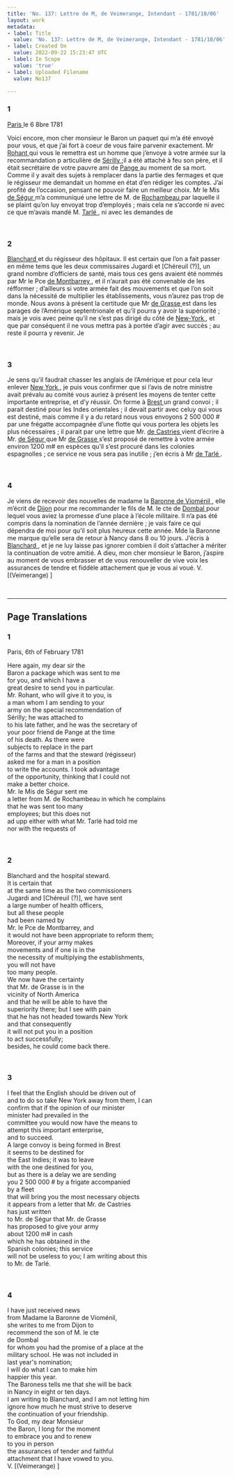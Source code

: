```yaml
---
title: 'No. 137: Lettre de M, de Veimerange, Intendant - 1781/10/06'
layout: work
metadata:
- label: Title
  value: 'No. 137: Lettre de M, de Veimerange, Intendant - 1781/10/06'
- label: Created On
  value: 2022-09-22 15:23:47 UTC
- label: In Scope
  value: 'true'
- label: Uploaded Filename
  value: No137

---
```

<div class="pages">
<div id="page-32573042">
<h3><a name="page-32573042">1</a></h3>
<div class="page-content">
<p><a href="../subjects/32163017" title=" Paris "> Paris </a> le 6 8bre 1781</p>
<p>Voici encore, mon cher monsieur le <span class="line-break"> </span>Baron un paquet qui m’a été envoyé <span class="line-break"> </span>pour vous, et que j’ai fort à coeur de <span class="line-break"> </span>vous faire parvenir exactement. <span class="line-break"> </span>Mr <a href="../subjects/32163018" title=" Rohant "> Rohant </a> qui vous le remettra est <span class="line-break"> </span>un homme que j’envoye à votre <span class="line-break"> </span>armée sur la recommandation p<span class="line-break"> </span>articulière de <a href="../subjects/32163019" title=" Sérilly "> Sérilly </a> ;il a été attaché <span class="line-break"> </span>à feu son père, et il était secrétaire de <span class="line-break"> </span>votre pauvre ami de <a href="../subjects/32163020" title=" Pange "> Pange </a> au <span class="line-break"> </span>moment de sa mort. Comme il y <span class="line-break"> </span>avait des sujets à remplacer dans la partie <span class="line-break"> </span>des fermages et que le régisseur <span class="line-break"> </span>me demandait un homme en état <span class="line-break"> </span>d’en rédiger les comptes. J’ai profité <span class="line-break"> </span>de l’occasion, pensant ne pouvoir <span class="line-break"> </span>faire un meilleur choix. <span class="line-break"> </span>Mr le Mis <a href="../subjects/32163021" title=" de Ségur "> de Ségur </a> m’a communiqué <span class="line-break"> </span>une lettre de M. de <a href="../subjects/32162815" title=" Rochambeau "> Rochambeau </a> par <span class="line-break"> </span>laquelle il se plaint qu’on luy <span class="line-break"> </span>envoyat trop d’employés ; mais cela <span class="line-break"> </span>ne s’accorde ni avec ce que m’avais mandé <span class="line-break"> </span>M. <a href="../subjects/32069532" title=" Tarlé "> Tarlé </a>, ni avec les demandes de</p>
</div>
</div>
<br />
<div id="page-32573043">
<h3><a name="page-32573043">2</a></h3>
<div class="page-content">
<p> <a href="../subjects/32162931" title=" Blanchard "> Blanchard </a> et du régisseur des hôpitaux. <span class="line-break"> </span>Il est certain que l’on a fait passer<span class="line-break"> </span>en même tems que les deux commissaires <span class="line-break"> </span>Jugardi et <span class="unclear">[Chéreuil (?)]</span>, un grand <span class="line-break"> </span>nombre d’officiers de santé, mais tous <span class="line-break"> </span>ces gens avaient été nommés par <span class="line-break"> </span>Mr le Pce <a href="../subjects/32163022" title=" de Montbarrey "> de Montbarrey </a>, et il n’aurait <span class="line-break"> </span>pas été convenable de les réfformer ; <span class="line-break"> </span>d’ailleurs si votre armée fait des <span class="line-break"> </span>mouvements et que l’on soit dans <span class="line-break"> </span>la nécessité de multiplier les <span class="line-break"> </span>établissements, vous n’aurez pas <span class="line-break"> </span>trop de monde. <span class="line-break"> </span>Nous avons à présent la certitude <span class="line-break"> </span>que Mr <a href="../subjects/32163014" title=" de Grasse "> de Grasse </a> est dans les <span class="line-break"> </span>parages de l’Amérique septentrionale <span class="line-break"> </span>et qu’il pourra y avoir la <span class="line-break"> </span>supériorité ; mais je vois avec <span class="line-break"> </span>peine qu’il ne s’est pas dirigé <span class="line-break"> </span>du côté de <a href="../subjects/32163023" title=" New-York "> New-York </a>, et que par <span class="line-break"> </span>conséquent il ne vous mettra pas <span class="line-break"> </span>à portée d’agir avec succès ; au <span class="line-break"> </span>reste il pourra y revenir. Je </p>
</div>
</div>
<br />
<div id="page-32573044">
<h3><a name="page-32573044">3</a></h3>
<div class="page-content">
<p>Je sens qu’il faudrait chasser les anglais <span class="line-break"> </span>de l’Amérique et pour cela leur enlever <a href="../subjects/32162830" title=" New York "> New York </a>, je puis vous <span class="line-break"> </span>confirmer que si l’avis de notre <span class="line-break"> </span>ministre avait prévalu au <span class="line-break"> </span>comité vous auriez à présent les <span class="line-break"> </span>moyens de tenter cette importante <span class="line-break"> </span>entreprise, et d’y réussir. <span class="line-break"> </span>On forme à <a href="../subjects/32162899" title=" Brest "> Brest </a> un grand <span class="line-break"> </span>convoi ; il parait destiné pour <span class="line-break"> </span>les Indes orientales ; il devait partir <span class="line-break"> </span>avec celuy qui vous est destiné, <span class="line-break"> </span>mais comme il y a du retard nous <span class="line-break"> </span>vous envoyons 2 500 000 # par une <span class="line-break"> </span>frégatte accompagnée d’une flotte <span class="line-break"> </span>qui vous portera les objets les plus <span class="line-break"> </span>nécessaires ; il parait par une lettre <span class="line-break"> </span>que Mr. <a href="../subjects/32163024" title=" de Castries "> de Castries </a> vient d’écrire <span class="line-break"> </span>à Mr. <a href="../subjects/32163021" title=" de Ségur "> de Ségur </a> que Mr <a href="../subjects/32163014" title=" de Grasse "> de Grasse </a> <span class="line-break"> </span>s’est proposé de remettre à votre <span class="line-break"> </span>armée environ 1200 m# en espèces <span class="line-break"> </span>qu’il s’est procuré dans les <span class="line-break"> </span>colonies espagnolles ; ce service <span class="line-break"> </span>ne vous sera pas inutille ; j’en écris <span class="line-break"> </span>à Mr <a href="../subjects/32163025" title=" de Tarlé "> de Tarlé </a>. <span class="line-break"> </span></p>
</div>
</div>
<br />
<div id="page-32573045">
<h3><a name="page-32573045">4</a></h3>
<div class="page-content">
<p>Je viens de recevoir des nouvelles <span class="line-break"> </span>de madame la  <a href="../subjects/32163026" title=" Baronne de Vioménil "> Baronne de Vioménil </a>, <span class="line-break"> </span>elle m’écrit de <a href="../subjects/32163027" title=" Dijon"> Dijon</a> pour me <span class="line-break"> </span>recommander le fils de M. le cte <span class="line-break"> </span>de <a href="../subjects/32163028" title=" Dombal "> Dombal </a> pour lequel vous aviez <span class="line-break"> </span>la promesse d’une place à l’école <span class="line-break"> </span>militaire. Il n’a pas été compris dans <span class="line-break"> </span>la nomination de l’année dernière ; <span class="line-break"> </span>je vais faire ce qui dépendra de <span class="line-break"> </span>moi pour qu’il soit plus heureux <span class="line-break"> </span>cette année. Mde la Baronne me <span class="line-break"> </span>marque qu’elle sera de retour <span class="line-break"> </span>à Nancy dans 8 ou 10 jours. <span class="line-break"> </span>J’écris à <a href="../subjects/32162931" title=" Blanchard "> Blanchard </a>, et je ne luy <span class="line-break"> </span>laisse pas ignorer combien il doit <span class="line-break"> </span>s’attacher à mériter la continuation <span class="line-break"> </span>de votre amitié. <span class="line-break"> </span>A dieu, mon cher monsieur <span class="line-break"> </span>le Baron, j’aspire au moment <span class="line-break"> </span>de vous embrasser et de vous <span class="line-break"> </span>renouveller de vive voix <span class="line-break"> </span>les assurances de tendre et fiddèle <span class="line-break"> </span>attachement que je vous ai voué. <span class="line-break"> </span>V. <span class="unclear">[(Veimerange) ]</span></p>
</div>
</div>
<br />
</div>
<hr />
<h2 class="divider">Page Translations</h2>
<div class="pages">
<div id="translation-32573042">
<h3>1</h3>
<div class="page-content">
<p>Paris, 6th of February 1781</p>
<p>Here again, my dear sir the<br/>
Baron a package which was sent to me <br/>
for you, and which I have a <br/>
great desire to send you in particular. <br/>
Mr. Rohant, who will give it to you, is <br/>
a man whom I am sending to your<br/>
army on the special recommendation of<br/>
Sérilly; he was attached to<br/>
to his late father, and he was the secretary of<br/>
your poor friend de Pange at the time<br/>
of his death. As there were<br/>
subjects to replace in the part <br/>
of the farms and that the steward (régisseur)<br/>
asked me for a man in a position<br/>
to write the accounts. I took advantage<br/>
of the opportunity, thinking that I could not<br/>
make a better choice.<br/>
Mr. le Mis de Ségur sent me<br/>
a letter from M. de Rochambeau in which he complains<br/>
that he was sent too many<br/>
employees; but this does not<br/>
ad upp either with what Mr. Tarlé had told me<br/>
nor with the requests of</p>
</div>
</div>
<br />
<div id="translation-32573043">
<h3>2</h3>
<div class="page-content">
<p>Blanchard and the hospital steward.<br/>
It is certain that<br/>
at the same time as the two commissioners<br/>
Jugardi and [Chéreuil (?)], we have sent <br/>
a large number of health officers, <br/>
but all these people<br/>
had been named by<br/>
Mr. le Pce de Montbarrey, and <br/>
it would not have been appropriate to reform them;<br/>
Moreover, if your army makes<br/>
movements and if one is in the<br/>
the necessity of multiplying the establishments, <br/>
you will not have<br/>
too many people.<br/>
We now have the certainty<br/>
that Mr. de Grasse is in the<br/>
vicinity of North America<br/>
and that he will be able to have the<br/>
superiority there; but I see with pain<br/>
that he has not headed towards New York<br/>
and that consequently<br/>
it will not put you in a position<br/>
to act successfully; <br/>
besides, he could come back there. <br/>
</p>
</div>
</div>
<br />
<div id="translation-32573044">
<h3>3</h3>
<div class="page-content">
<p>I feel that the English should be driven out of <br/>
and to do so take New York away from them, I can <br/>
confirm that if the opinion of our minister<br/>
minister had prevailed in the <br/>
committee you would now have the means to<br/>
attempt this important enterprise, <br/>
and to succeed.<br/>
A large convoy is being formed in Brest<br/>
it seems to be destined for<br/>
the East Indies; it was to leave<br/>
with the one destined for you,<br/>
but as there is a delay we are sending<br/>
you 2 500 000 # by a frigate accompanied<br/>
by a fleet<br/>
that will bring you the most necessary objects<br/>
it appears from a letter that Mr. de Castries<br/>
has just written<br/>
to Mr. de Ségur that Mr. de Grasse<br/>
has proposed to give your army<br/>
about 1200 m# in cash<br/>
which he has obtained in the<br/>
Spanish colonies; this service<br/>
will not be useless to you; I am writing about this <br/>
to Mr. de Tarlé.</p>
</div>
</div>
<br />
<div id="translation-32573045">
<h3>4</h3>
<div class="page-content">
<p>I have just received news<br/>
from Madame la Baronne de Vioménil,<br/>
she writes to me from Dijon to<br/>
recommend the son of M. le cte<br/>
de Dombal <br/>
for whom you had the promise of a place at the<br/>
military school. He was not included in<br/>
last year's nomination;<br/>
I will do what I can to make him<br/>
happier this year. <br/>
The Baroness tells me that she will be back<br/>
in Nancy in eight or ten days.<br/>
I am writing to Blanchard, and I am not letting him<br/>
ignore how much he must strive to deserve<br/>
the continuation of your friendship.<br/>
To God, my dear Monsieur<br/>
the Baron, I long for the moment<br/>
to embrace you and to renew<br/>
to you in person<br/>
the assurances of tender and faithful<br/>
attachment that I have vowed to you.<br/>
V. [(Veimerange) ]</p>
</div>
</div>
<br />
</div>
